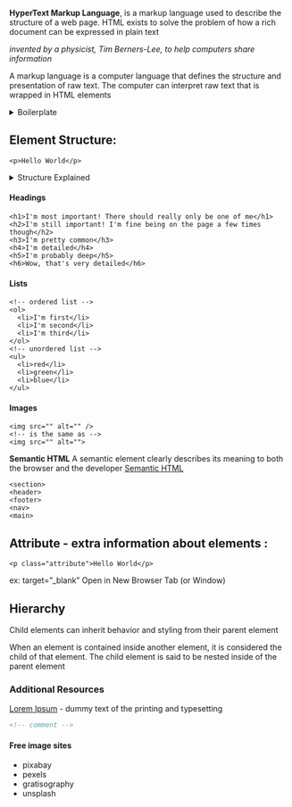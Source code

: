 **HyperText Markup Language**, is a markup language used to describe the structure of a web page. 
HTML exists to solve the problem of how a rich document can be expressed in plain text

_invented by a physicist, Tim Berners-Lee, to help computers share information_

A markup language is a computer language that defines the structure and presentation of raw text. The computer can interpret raw text that is wrapped in HTML elements

<details>
<summary>Boilerplate</summary>

	<!DOCTYPE html> 
	  <html>
	    <head>
	      <title>My Coding Journey</title> 
	    </head>
	    <body>
	      <p>Hello World</p>
	    </body>
	  </html>

</details>

## Element Structure:

	<p>Hello World</p>

<details>
<summary>Structure Explained</summary>

	  <opening-tag>CONTENT</closing-tag>

"white space collapsing" - no matter how much white space you have in between your code it will not display differently on the actual webpage
</details>

#### Headings 

	<h1>I'm most important! There should really only be one of me</h1>
	<h2>I'm still important! I'm fine being on the page a few times though</h2>
	<h3>I'm pretty common</h3>
	<h4>I'm detailed</h4>
	<h5>I'm probably deep</h5>
	<h6>Wow, that's very detailed</h6>
	
#### Lists 
	<!-- ordered list -->
	<ol>
  	  <li>I'm first</li>
  	  <li>I'm second</li>
  	  <li>I'm third</li>
	</ol>
	<!-- unordered list -->
	<ul>
  	  <li>red</li>
  	  <li>green</li>
  	  <li>blue</li>
	</ul>
	
#### Images 
	<img src="" alt="" />
	<!-- is the same as -->
	<img src="" alt="">
	
**Semantic HTML** 
A semantic element clearly describes its meaning to both the browser and the developer
[Semantic HTML](https://developer.mozilla.org/en-US/docs/Web/HTML/Element)
	
	<section>
	<header>
	<footer>
	<nav>
	<main>

## Attribute - extra information about elements :

	<p class="attribute">Hello World</p>

  ex: target=”_blank” 
  Open in New Browser Tab (or Window)

## Hierarchy
Child elements can inherit behavior and styling from their parent element

When an element is contained inside another element, it is considered the child of that element. The child element is said to be nested inside of the parent element

### Additional Resources 

[Lorem Ipsum](https://www.lipsum.com/) - dummy text of the printing and typesetting

```html
<!-- comment -->
```

#### Free image sites
- pixabay
- pexels
- gratisography
- unsplash
